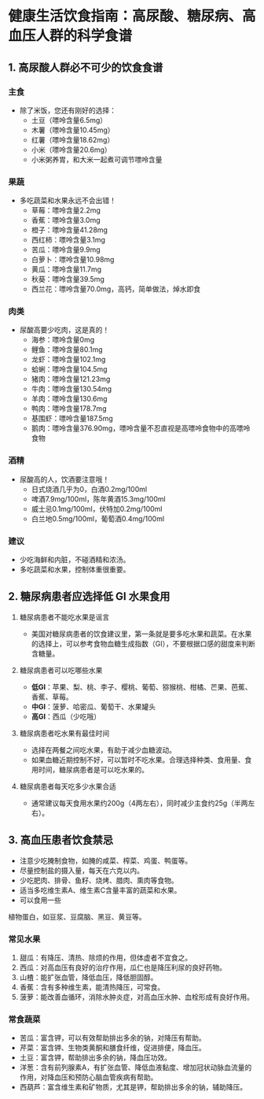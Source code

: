 # 健康生活饮食指南：高尿酸、糖尿病、高血压人群的科学食谱

## 1. 高尿酸人群必不可少的饮食食谱

### 主食
- 除了米饭，您还有刚好的选择：
  - 土豆（嘌呤含量6.5mg）
  - 木薯（嘌呤含量10.45mg）
  - 红薯（嘌呤含量18.62mg）
  - 小米（嘌呤含量20.6mg）
  - 小米粥养胃，和大米一起煮可调节嘌呤含量

### 果蔬
- 多吃蔬菜和水果永远不会出错！
  - 草莓：嘌呤含量2.2mg
  - 香蕉：嘌呤含量3.0mg
  - 橙子：嘌呤含量41.28mg
  - 西红柿：嘌呤含量3.1mg
  - 苦瓜：嘌呤含量9.9mg
  - 白萝卜：嘌呤含量10.98mg
  - 黄瓜：嘌呤含量11.7mg
  - 秋葵：嘌呤含量39.5mg
  - 西兰花：嘌呤含量70.0mg，高钙，简单做法，焯水即食

### 肉类
- 尿酸高要少吃肉，这是真的！
  - 海参：嘌呤含量0mg
  - 鲤鱼：嘌呤含量80.1mg
  - 龙虾：嘌呤含量102.1mg
  - 蛤蜊：嘌呤含量104.5mg
  - 猪肉：嘌呤含量121.23mg
  - 牛肉：嘌呤含量130.54mg
  - 羊肉：嘌呤含量130.6mg
  - 鸭肉：嘌呤含量178.7mg
  - 基围虾：嘌呤含量187.5mg
  - 鹅肉：嘌呤含量376.90mg，嘌呤含量不忍直视是高嘌呤食物中的高嘌呤食物

### 酒精
- 尿酸高的人，饮酒要注意哦！
  - 日式烧酒几乎为0，白酒0.2mg/100ml
  - 啤酒7.9mg/100ml，陈年黄酒15.3mg/100ml 
  - 威士忌0.1mg/100ml，伏特加0.2mg/100ml
  - 白兰地0.5mg/100ml，葡萄酒0.4mg/100ml

### 建议
- 少吃海鲜和内脏，不碰酒精和浓汤。
- 多吃蔬菜和水果，控制体重很重要。

## 2. 糖尿病患者应选择低 GI 水果食用

1. 糖尿病患者不能吃水果是谣言
   - 美国对糖尿病患者的饮食建议里，第一条就是要多吃水果和蔬菜。在水果的选择上，可以参考食物血糖生成指数（GI），不要根据口感的甜度来判断含糖量。

2. 糖尿病患者可以吃哪些水果
   - **低GI**：苹果、梨、桃、李子、樱桃、葡萄、猕猴桃、柑橘、芒果、芭蕉、香蕉、草莓。
   - **中GI**：菠萝、哈密瓜、葡萄干、水果罐头
   - **高GI**：西瓜（少吃哦）

3. 糖尿病患者吃水果有最佳时间
   - 选择在两餐之间吃水果，有助于减少血糖波动。
   - 如果血糖近期控制不好，可以暂时不吃水果。合理选择种类、食用量、食用时间，糖尿病患者是可以吃水果的。

4. 糖尿病患者每天吃多少水果合适
   - 通常建议每天食用水果约200g（4两左右），同时减少主食约25g（半两左右）。

## 3. 高血压患者饮食禁忌

- 注意少吃腌制食物，如腌的咸菜、榨菜、鸡蛋、鸭蛋等。
- 尽量控制盐的摄入量，每天在六克以内。
- 少吃肥肉、排骨、鱼籽、烧烤、腊肉、熏肉等食物。
- 适当多吃维生素A、维生素C含量丰富的蔬菜和水果。
- 可以食用一些

植物蛋白，如豆浆、豆腐脑、黑豆、黄豆等。

### 常见水果
1. 甜瓜：有降压、清热、除烦的作用，但体虚者不宜食之。
2. 西瓜：对高血压有良好的治疗作用，瓜仁也是降压利尿的良好药物。
3. 山楂：能扩张血管，降低血压，降低胆固醇。
4. 香蕉：含有多种维生素，能清热降压，可常食。
5. 菠萝：能改善血循环，消除水肿炎症，对高血压水肿、血栓形成有良好作用。

### 常食蔬菜
- 苦瓜：富含钾，可以有效帮助排出多余的钠，对降压有帮助。
- 芹菜：富含钾、生物类黄酮和膳食纤维，促进排便，降血压。
- 土豆：富含钾，帮助排出多余的钠，降血压功效。
- 洋葱：含有前列腺素A，有扩张血管、降低血液黏度、增加冠状动脉血流量的作用，对降血压和预防心脑血管疾病有帮助。
- 西葫芦：富含维生素和矿物质，尤其是钾，帮助排出多余的钠，辅助降压。